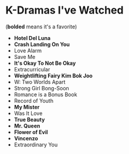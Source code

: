 # K-Dramas I've Watched
(**bolded** means it's a favorite)

- **Hotel Del Luna**
- **Crash Landing On You**
- Love Alarm
- Save Me
- **It's Okay To Not Be Okay**
- Extracurricular
- **Weightlifting Fairy Kim Bok Joo**
- W: Two Worlds Apart
- Strong Girl Bong-Soon
- Romance is a Bonus Book
- Record of Youth
- **My Mister**
- Was It Love
- **True Beauty**
- **Mr. Queen**
- **Flower of Evil**
- **Vincenzo**
- Extraordinary You
